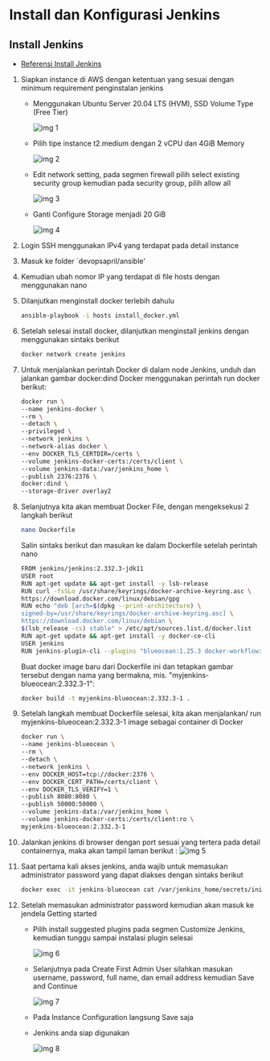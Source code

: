 # Install dan Konfigurasi Jenkins

## Install Jenkins

- [Referensi Install Jenkins](https://www.jenkins.io/doc/book/installing/)

1. Siapkan instance di AWS dengan ketentuan yang sesuai dengan minimum requirement penginstalan jenkins

    * Menggunakan Ubuntu Server 20.04 LTS (HVM), SSD Volume Type (Free Tier)

      ![img 1](https://user-images.githubusercontent.com/38523284/167793340-04b0bbc3-a8fa-4d11-96b1-397b969b7292.png)
      
    * Pilih tipe instance t2.medium dengan 2 vCPU dan 4GiB Memory

      ![img 2](https://user-images.githubusercontent.com/38523284/167793376-393ac4c1-5997-4879-9441-418d62144e75.png)
      
    * Edit network setting, pada segmen firewall pilih select existing security group kemudian pada security group, pilih allow all

      ![img 3](https://user-images.githubusercontent.com/10807163/211341819-afab6dbd-23d3-4223-b567-6ffc2073dc1c.png)
      
    * Ganti Configure Storage menjadi 20 GiB

      ![img 4](https://user-images.githubusercontent.com/38523284/167793443-fe960d2d-e38f-4786-9822-c85dfbc3ddae.png)

2. Login SSH menggunakan IPv4 yang terdapat pada detail instance

3. Masuk ke folder `devopsapril/ansible'

4. Kemudian ubah nomor IP yang terdapat di file hosts dengan menggunakan nano

5. Dilanjutkan menginstall docker terlebih dahulu

    ```sh
    ansible-playbook -i hosts install_docker.yml
    ```
    
6. Setelah selesai install docker, dilanjutkan menginstall jenkins dengan menggunakan sintaks berikut
    ```sh
    docker network create jenkins
    ```
7. Untuk menjalankan perintah Docker di dalam node Jenkins, unduh dan jalankan gambar docker:dind Docker menggunakan perintah run docker berikut:

    ```sh
    docker run \
    --name jenkins-docker \
    --rm \
    --detach \
    --privileged \
    --network jenkins \
    --network-alias docker \
    --env DOCKER_TLS_CERTDIR=/certs \
    --volume jenkins-docker-certs:/certs/client \
    --volume jenkins-data:/var/jenkins_home \
    --publish 2376:2376 \
    docker:dind \
    --storage-driver overlay2
    ```
    
8. Selanjutnya kita akan membuat Docker File, dengan mengeksekusi 2 langkah berikut

    ```sh
    nano Dockerfile
    ```
    
    Salin sintaks berikut dan masukan ke dalam Dockerfile setelah perintah nano
    
    ```sh
    FROM jenkins/jenkins:2.332.3-jdk11
    USER root
    RUN apt-get update && apt-get install -y lsb-release
    RUN curl -fsSLo /usr/share/keyrings/docker-archive-keyring.asc \
    https://download.docker.com/linux/debian/gpg
    RUN echo "deb [arch=$(dpkg --print-architecture) \
    signed-by=/usr/share/keyrings/docker-archive-keyring.asc] \
    https://download.docker.com/linux/debian \
    $(lsb_release -cs) stable" > /etc/apt/sources.list.d/docker.list
    RUN apt-get update && apt-get install -y docker-ce-cli
    USER jenkins
    RUN jenkins-plugin-cli --plugins "blueocean:1.25.3 docker-workflow:1.28"
    ```
    
    Buat docker image baru dari Dockerfile ini dan tetapkan gambar tersebut dengan nama yang bermakna, mis. "myjenkins-blueocean:2.332.3-1":
    
    ```sh
    docker build -t myjenkins-blueocean:2.332.3-1 .
    ```
    
9. Setelah langkah membuat Dockerfile selesai, kita akan menjalankan/ run myjenkins-blueocean:2.332.3-1 image sebagai container di Docker

    ```sh
    docker run \
    --name jenkins-blueocean \
    --rm \
    --detach \
    --network jenkins \
    --env DOCKER_HOST=tcp://docker:2376 \
    --env DOCKER_CERT_PATH=/certs/client \
    --env DOCKER_TLS_VERIFY=1 \
    --publish 8080:8080 \
    --publish 50000:50000 \
    --volume jenkins-data:/var/jenkins_home \
    --volume jenkins-docker-certs:/certs/client:ro \
    myjenkins-blueocean:2.332.3-1 
    ```
    
10. Jalankan jenkins di browser dengan port sesuai yang tertera pada detail containernya, maka akan tampil laman berikut :
    ![img 5](https://user-images.githubusercontent.com/38523284/167792244-bdcf6cad-5247-4e56-a41e-7fa2a6c00079.png)
    
11. Saat pertama kali akses jenkins, anda wajib untuk memasukan administrator password yang dapat diakses dengan sintaks berikut

    ```sh
    docker exec -it jenkins-blueocean cat /var/jenkins_home/secrets/initialAdminPassword
    ```
    
12. Setelah memasukan administrator password kemudian akan masuk ke jendela Getting started

    * Pilih install suggested plugins pada segmen Customize Jenkins, kemudian tunggu sampai instalasi plugin selesai

      ![img 6](https://user-images.githubusercontent.com/38523284/167793753-984c0dfd-7af1-4900-819a-b9a46836ff94.png)
      
    * Selanjutnya pada Create First Admin User silahkan masukan username, password, full name, dan email address kemudian Save and Continue
      
      ![img 7](https://user-images.githubusercontent.com/38523284/167793883-51b159d0-680d-4f22-b62a-6b9c7c58303f.png)
      
    * Pada Instance Configuration langsung Save saja
    * Jenkins anda siap digunakan

      ![img 8](https://user-images.githubusercontent.com/38523284/167793994-87b67a7d-d13e-4eb8-9b3e-be1dfb07fce4.png)
